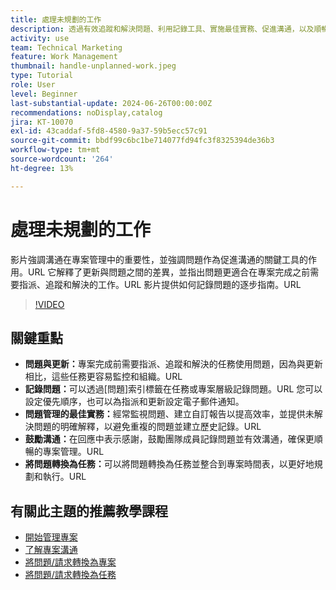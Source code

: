 ```yaml
---
title: 處理未規劃的工作
description: 透過有效追蹤和解決問題、利用記錄工具、實施最佳實務、促進溝通，以及順暢地將問題轉換為任務以簡化執行，來改善Workfront中的專案管理。
activity: use
team: Technical Marketing
feature: Work Management
thumbnail: handle-unplanned-work.jpeg
type: Tutorial
role: User
level: Beginner
last-substantial-update: 2024-06-26T00:00:00Z
recommendations: noDisplay,catalog
jira: KT-10070
exl-id: 43caddaf-5fd8-4580-9a37-59b5ecc57c91
source-git-commit: bbdf99c6bc1be714077fd94fc3f8325394de36b3
workflow-type: tm+mt
source-wordcount: '264'
ht-degree: 13%

---
```


# 處理未規劃的工作

影片強調溝通在專案管理中的重要性，並強調問題作為促進溝通的關鍵工具的作用。&#x200B;URL 它解釋了更新與問題之間的差異，並指出問題更適合在專案完成之前需要指派、追蹤和解決的工作。&#x200B;URL 影片提供如何記錄問題的逐步指南。&#x200B;URL


>[!VIDEO](https://video.tv.adobe.com/v/3419488/?quality=12&learn=on&enablevpops=1)

## 關鍵重點

* **問題與更新：**&#x200B;專案完成前需要指派、追蹤和解決的任務使用問題，因為與更新相比，這些任務更容易監控和組織。&#x200B;URL
* **記錄問題：**&#x200B;可以透過[問題]索引標籤在任務或專案層級記錄問題。&#x200B;URL 您可以設定優先順序，也可以為指派和更新設定電子郵件通知。
* **問題管理的最佳實務：**&#x200B;經常監視問題、建立自訂報告以提高效率，並提供未解決問題的明確解釋，以避免重複的問題並建立歷史記錄。&#x200B;URL
* **鼓勵溝通：**&#x200B;在回應中表示感謝，鼓勵團隊成員記錄問題並有效溝通，確保更順暢的專案管理。&#x200B;URL
* **將問題轉換為任務：**&#x200B;可以將問題轉換為任務並整合到專案時間表，以更好地規劃和執行。&#x200B;URL


## 有關此主題的推薦教學課程

* [開始管理專案](/help/manage-work/projects/getting-started-manage-a-project.md)
* [了解專案溝通](/help/manage-work/projects/understand-project-communication.md)
* [將問題/請求轉換為專案](/help/manage-work/issues-requests/create-a-project-from-a-request.md)
* [將問題/請求轉換為任務](/help/manage-work/issues-requests/convert-issues-to-other-work-items.md)
